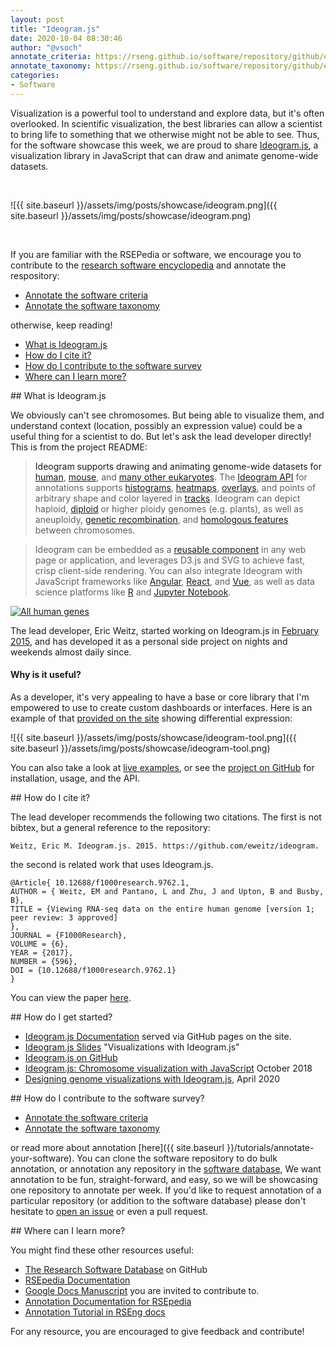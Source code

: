 ```yaml
---
layout: post
title: "Ideogram.js"
date: 2020-10-04 08:30:46
author: "@vsoch"
annotate_criteria: https://rseng.github.io/software/repository/github/eweitz/ideogram/annotate-criteria/
annotate_taxonomy: https://rseng.github.io/software/repository/github/eweitz/ideogram/annotate-taxonomy/
categories:
- Software
---
```


Visualization is a powerful tool to understand and explore data, but it's often overlooked. 
In scientific visualization, the best libraries can allow a scientist to bring life to something that we
otherwise might not be able to see. Thus, for the software showcase this week, we are proud to share <a href="https://github.com/eweitz/ideogram" target="_blank">Ideogram.js</a>,
a visualization library in JavaScript that can draw and animate genome-wide datasets.

<br>

![{{ site.baseurl }}/assets/img/posts/showcase/ideogram.png]({{ site.baseurl }}/assets/img/posts/showcase/ideogram.png)

<br>

If you are familiar with the RSEPedia or software, we encourage you to contribute to the [research software encyclopedia](https://rseng.github.io/rse/tutorials/annotation/) and annotate the respository:

<ul>
<li><a href="{{ page.annotate_criteria }}" target="_blank">Annotate the software criteria</a></li>
<li><a href="{{ page.annotate_taxonomy }}" target="_blank">Annotate the software taxonomy</a></li>
</ul>

otherwise, keep reading!

<!--more--> 

 - [What is Ideogram.js](#what-is)
 - [How do I cite it?](#cite)
 - [How do I contribute to the software survey](#contribute)
 - [Where can I learn more?](#learn-more)


<a id="what-is">
## What is Ideogram.js

We obviously can't see chromosomes. But being able to visualize them, and understand context (location, possibly an expression
value) could be a useful thing for a scientist to do. But let's ask the lead developer directly! This is from the project README:

> Ideogram supports drawing and animating genome-wide datasets for [human](https://eweitz.github.io/ideogram/human), [mouse](https://eweitz.github.io/ideogram/mouse), and [many other eukaryotes](https://eweitz.github.io/ideogram/eukaryotes).  The [Ideogram API](https://github.com/eweitz/ideogram/blob/master/api.md) for annotations supports [histograms](https://eweitz.github.io/ideogram/annotations-histogram), [heatmaps](https://eweitz.github.io/ideogram/annotations-heatmap), [overlays](https://eweitz.github.io/ideogram/annotations-overlaid), and points of arbitrary shape and color layered in [tracks](https://eweitz.github.io/ideogram/annotations-tracks). Ideogram can depict haploid, [diploid](https://eweitz.github.io/ideogram/ploidy-basic) or higher ploidy genomes (e.g. plants), as well as aneuploidy, [genetic recombination](https://eweitz.github.io/ideogram/ploidy-recombination), and [homologous features](https://eweitz.github.io/ideogram/homology-basic) between chromosomes. 

> Ideogram can be embedded as a [reusable component](https://github.com/eweitz/ideogram#usage) in any web page or application, and leverages D3.js and SVG to achieve fast, crisp client-side rendering. You can also integrate Ideogram with JavaScript frameworks like [Angular](https://github.com/eweitz/ideogram/tree/master/examples/angular), [React](https://github.com/eweitz/ideogram/tree/master/examples/react), and [Vue](https://github.com/eweitz/ideogram/tree/master/examples/vue), as well as data science platforms like [R](https://github.com/eweitz/ideogram/tree/master/examples/r) and [Jupyter Notebook](https://github.com/eweitz/ideogram/tree/master/examples/jupyter).

[![All human genes](https://raw.githubusercontent.com/eweitz/ideogram/master/examples/vanilla/ideogram_histogram_all_human_genes.png)](https://eweitz.github.io/ideogram/annotations_histogram.html)

The lead developer, Eric Weitz, started working on Ideogram.js in [February 2015](https://github.com/eweitz/ideogram/commit/b615e0f0a06fee451f07f5b8582eb772d1097f28), and has developed it as a personal side project on nights and weekends almost daily since.

#### Why is it useful?

As a developer, it's very appealing to have a base or core library that I'm empowered to use to create custom dashboards or interfaces.
Here is an example of that [provided on the site](https://eweitz.github.io/ideogram/differential-expression) showing differential expression:

![{{ site.baseurl }}/assets/img/posts/showcase/ideogram-tool.png]({{ site.baseurl }}/assets/img/posts/showcase/ideogram-tool.png)

You can also take a look at [live examples](https://eweitz.github.io/ideogram/), or see the [project on GitHub](https://github.com/eweitz/ideogram) for installation, usage, and the API.


<a id="cite">
## How do I cite it?

The lead developer recommends the following two citations. The first is not bibtex, but a general
reference to the repository:

```
Weitz, Eric M. Ideogram.js. 2015. https://github.com/eweitz/ideogram.
```

the second is related work that uses Ideogram.js.

```
@Article{ 10.12688/f1000research.9762.1,
AUTHOR = { Weitz, EM and Pantano, L and Zhu, J and Upton, B and Busby, B},
TITLE = {Viewing RNA-seq data on the entire human genome [version 1; peer review: 3 approved]
},
JOURNAL = {F1000Research},
VOLUME = {6},
YEAR = {2017},
NUMBER = {596},
DOI = {10.12688/f1000research.9762.1}
}
```

You can view the paper [here](https://f1000research.com/articles/6-596/v1).

<a id="getting-started">
## How do I get started?
 
 - [Ideogram.js Documentation](https://eweitz.github.io/ideogram/) served via GitHub pages on the site.
 - [Ideogram.js Slides](https://speakerdeck.com/eweitz/designing-genome-visualizations-with-ideogramjs) "Visualizations with Ideogram.js"
 - [Ideogram.js on GitHub](https://github.com/eweitz/ideogram/) 
 - [Ideogram.js: Chromosome visualization with JavaScript](https://speakerdeck.com/eweitz/ideogramjs-chromosome-visualization-with-javascript) October 2018
 - [Designing genome visualizations with Ideogram.js](https://speakerdeck.com/eweitz/designing-genome-visualizations-with-ideogramjs), April 2020


<a id="contribute">
## How do I contribute to the software survey?

<ul>
  <li><a href="{{ page.annotate_criteria }}" target="_blank">Annotate the software criteria</a></li>
  <li><a href="{{ page.annotate_taxonomy }}" target="_blank">Annotate the software taxonomy</a></li>
</ul>

or read more about annotation [here]({{ site.baseurl }}/tutorials/annotate-your-software). You can clone the software repository to do
bulk annotation, or annotation any repository in the <a href="https://rseng.github.io/software/" target="_blank">software database</a>,
We want annotation to be fun, straight-forward, and easy, so we will be showcasing one repository to annotate per week.
If you'd like to request annotation of a particular repository (or addition to the software database)
please don't hesitate to [open an issue](https://github.com/rseng/software/issues) or even a pull request.

<a id="learn-more">
## Where can I learn more?

You might find these other resources useful:

 - [The Research Software Database](https://github.com/rseng/software) on GitHub
 - [RSEpedia Documentation](https://rseng.github.io/rse)
 - [Google Docs Manuscript](https://docs.google.com/document/d/1wDb0udH9OrFWrMBsAVb8RrUMCKKRHoyEep7yveJ1d0k/edit) you are invited to contribute to.
 - [Annotation Documentation for RSEpedia](https://rseng.github.io/rse/tutorials/annotation/)
 - [Annotation Tutorial in RSEng docs](https://rseng.github.io/rse/tutorials/annotation/)

For any resource, you are encouraged to give feedback and contribute!
